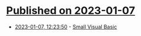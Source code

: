 # [Published on 2023-01-07](index.md)

* [2023-01-07, 12:23:50](https://news.ycombinator.com/item?id=34287417) - [Small Visual Basic](https://github.com/VBAndCs/sVB-Small-Visual-Basic)
